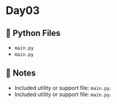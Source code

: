 # Day03

## 📄 Python Files
- `main.py`
- `main.py`

## 📝 Notes
- Included utility or support file: `main.py`.
- Included utility or support file: `main.py`.